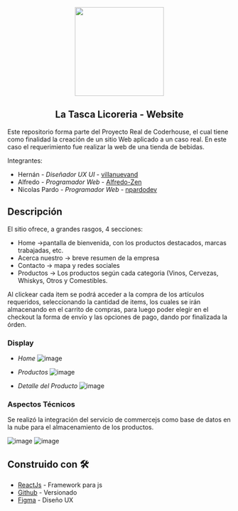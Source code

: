 
<p align="center">    
  <img align="center" src="https://user-images.githubusercontent.com/83429848/128268101-b1e714b3-4e9f-4503-9a5e-a4be40fdb611.png" data-canonical-src="https://user-images.githubusercontent.com/83429848/128268101-b1e714b3-4e9f-4503-9a5e-a4be40fdb611.png" width="200" height="200" />
  <h2 align="center">La Tasca Licoreria - Website</h2>
</p>

Este repositorio forma parte del Proyecto Real de Coderhouse, el cual tiene como finalidad la creación de un sitio Web aplicado a un caso real. 
En este caso el requerimiento fue realizar la web de una tienda de bebidas.

Integrantes:

* Hernán - *Diseñador UX UI* - [villanuevand](https://github.com/villanuevand)
* Alfredo - *Programador Web* - [Alfredo-Zen](#https://github.com/Alfredo-Zen)
* Nicolas Pardo - *Programador Web* - [npardodev](#https://github.com/npardodev/)

## Descripción

El sitio ofrece, a grandes rasgos, 4 secciones:
* Home ->pantalla de bienvenida, con los productos destacados, marcas trabajadas, etc.
* Acerca nuestro -> breve resumen de la empresa
* Contacto -> mapa y redes sociales
* Productos -> Los productos según cada categoria (Vinos, Cervezas, Whiskys, Otros y Comestibles.

Al clickear cada item se podrá acceder a la compra de los artículos requeridos, seleccionando la cantidad de items, los cuales se irán almacenando en el carrito de compras, para luego poder elegir en el checkout la forma de envío y las opciones de pago, dando por finalizada la órden. 

### Display

* *Home*
![image](https://user-images.githubusercontent.com/83429848/128265653-f9af00de-f20e-4c70-82ad-0fc5bae06fc1.png)

* *Productos*
![image](https://user-images.githubusercontent.com/83429848/128265744-7df8ef3a-e614-4bb5-b5b8-81bb27ca093f.png)

* *Detalle del Producto*
![image](https://user-images.githubusercontent.com/83429848/128265819-08a69003-312f-461d-b0d6-f32478372960.png)


### Aspectos Técnicos

Se realizó la integración del servicio de commercejs como  base de datos en la nube para el almacenamiento de los productos.

![image](https://user-images.githubusercontent.com/83429848/128266011-311c103b-ee76-45c1-8a66-f01373db2db9.png)
![image](https://user-images.githubusercontent.com/83429848/128266100-8f59834d-c7fd-4b6e-a921-03a54e3022ad.png)

## Construido con 🛠️

* [ReactJs](https://reactjs.org/) - Framework para js
* [Github](https://github.org/) - Versionado
* [Figma](https://www.figma.com/) - Diseño UX


